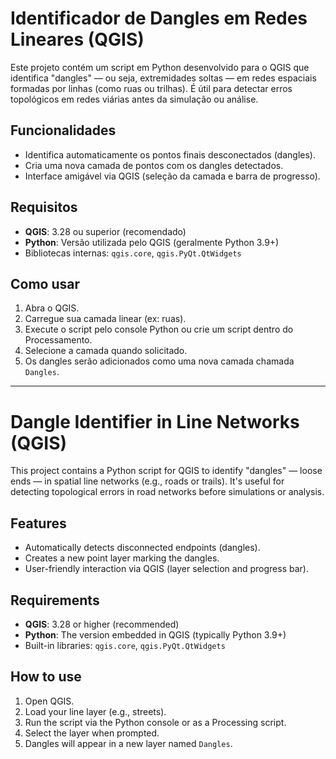 # Identificador de Dangles em Redes Lineares (QGIS)

Este projeto contém um script em Python desenvolvido para o QGIS que identifica "dangles" — ou seja, extremidades soltas — em redes espaciais formadas por linhas (como ruas ou trilhas). É útil para detectar erros topológicos em redes viárias antes da simulação ou análise.

## Funcionalidades

- Identifica automaticamente os pontos finais desconectados (dangles).
- Cria uma nova camada de pontos com os dangles detectados.
- Interface amigável via QGIS (seleção da camada e barra de progresso).

## Requisitos

- **QGIS**: 3.28 ou superior (recomendado)
- **Python**: Versão utilizada pelo QGIS (geralmente Python 3.9+)
- Bibliotecas internas: `qgis.core`, `qgis.PyQt.QtWidgets`

## Como usar

1. Abra o QGIS.
2. Carregue sua camada linear (ex: ruas).
3. Execute o script pelo console Python ou crie um script dentro do Processamento.
4. Selecione a camada quando solicitado.
5. Os dangles serão adicionados como uma nova camada chamada `Dangles`.

---

# Dangle Identifier in Line Networks (QGIS)

This project contains a Python script for QGIS to identify "dangles" — loose ends — in spatial line networks (e.g., roads or trails). It's useful for detecting topological errors in road networks before simulations or analysis.

## Features

- Automatically detects disconnected endpoints (dangles).
- Creates a new point layer marking the dangles.
- User-friendly interaction via QGIS (layer selection and progress bar).

## Requirements

- **QGIS**: 3.28 or higher (recommended)
- **Python**: The version embedded in QGIS (typically Python 3.9+)
- Built-in libraries: `qgis.core`, `qgis.PyQt.QtWidgets`

## How to use

1. Open QGIS.
2. Load your line layer (e.g., streets).
3. Run the script via the Python console or as a Processing script.
4. Select the layer when prompted.
5. Dangles will appear in a new layer named `Dangles`.
